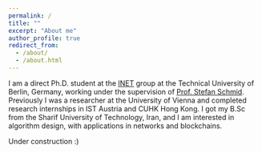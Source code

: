 ```yaml
---
permalink: /
title: ""
excerpt: "About me"
author_profile: true
redirect_from: 
  - /about/
  - /about.html
---
```


I am a direct Ph.D. student at the <a href="https://www.inet.tu-berlin.de/menue/internet_network_architectures/">INET</a> group at the Technical University of Berlin, Germany, working under the supervision of <a href="https://www.univie.ac.at/ct/stefan/">Prof. Stefan Schmid</a>.
Previously I was a researcher at the University of Vienna and completed research internships in IST Austria and CUHK Hong Kong.
I got my B.Sc from the Sharif University of Technology, Iran, and I am interested in algorithm design, with applications in networks and blockchains.

Under construction :)


